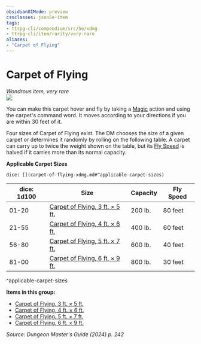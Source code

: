```yaml
---
obsidianUIMode: preview
cssclasses: json5e-item
tags:
- ttrpg-cli/compendium/src/5e/xdmg
- ttrpg-cli/item/rarity/very-rare
aliases: 
- "Carpet of Flying"
---
```

# Carpet of Flying
*Wondrous item, very rare*  
![](2-Mechanics/CLI/items/img/carpet-of-flying.webp#right)


You can make this carpet hover and fly by taking a [Magic](2-Mechanics/CLI/rules/actions.md#Magic) action and using the carpet's command word. It moves according to your directions if you are within 30 feet of it.

Four sizes of Carpet of Flying exist. The DM chooses the size of a given carpet or determines it randomly by rolling on the following table. A carpet can carry up to twice the weight shown on the table, but its [Fly Speed](2-Mechanics/CLI/rules/variant-rules/fly-speed-xphb.md) is halved if it carries more than its normal capacity.

**Applicable Carpet Sizes**

`dice: [](carpet-of-flying-xdmg.md#^applicable-carpet-sizes)`

| dice: 1d100 | Size | Capacity | Fly Speed |
|-------------|------|----------|-----------|
| 01-20 | [Carpet of Flying, 3 ft. × 5 ft.](2-Mechanics/CLI/items/carpet-of-flying-3-ft-5-ft-xdmg.md) | 200 lb. | 80 feet |
| 21-55 | [Carpet of Flying, 4 ft. × 6 ft.](2-Mechanics/CLI/items/carpet-of-flying-4-ft-6-ft-xdmg.md) | 400 lb. | 60 feet |
| 56-80 | [Carpet of Flying, 5 ft. × 7 ft.](2-Mechanics/CLI/items/carpet-of-flying-5-ft-7-ft-xdmg.md) | 600 lb. | 40 feet |
| 81-00 | [Carpet of Flying, 6 ft. × 9 ft.](2-Mechanics/CLI/items/carpet-of-flying-6-ft-9-ft-xdmg.md) | 800 lb. | 30 feet |
^applicable-carpet-sizes

**Items in this group:**

- [Carpet of Flying, 3 ft. × 5 ft.](2-Mechanics/CLI/items/carpet-of-flying-3-ft-5-ft-xdmg.md)
- [Carpet of Flying, 4 ft. × 6 ft.](2-Mechanics/CLI/items/carpet-of-flying-4-ft-6-ft-xdmg.md)
- [Carpet of Flying, 5 ft. × 7 ft.](2-Mechanics/CLI/items/carpet-of-flying-5-ft-7-ft-xdmg.md)
- [Carpet of Flying, 6 ft. × 9 ft.](2-Mechanics/CLI/items/carpet-of-flying-6-ft-9-ft-xdmg.md)

*Source: Dungeon Master's Guide (2024) p. 242*